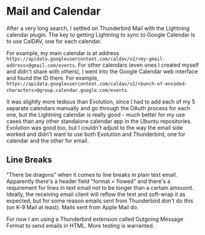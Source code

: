 # Mail and Calendar
After a very long search, I settled on Thunderbird Mail with the Lightning calendar plugin. The key to getting Lightning to sync to Google Calendar is to use CalDAV, one for each calendar.

For example, my main calendar is at address `https://apidata.googleusercontent.com/caldav/v2/<my-gmail-address>@gmail.com/events`. For other calendars (even ones I created myself and didn't share with others), I went into the Google Calendar web interface and found the ID there. For example, `https://apidata.googleusercontent.com/caldav/v2/<bunch-of-encoded-characters>@group.calendar.google.com/events`.

It was slightly more tedious than Evolution, since I had to add each of my 5 separate calendars manually and go through the OAuth process for each one, but the Lightning calendar is really good - much better for my use cases than any other standalone calendar app in the Ubuntu repositories. Evolution was good too, but I couldn't adjust to the way the email side worked and didn't want to use both Evolution and Thunderbird, one for calendar and the other for email.

## Line Breaks
"There be dragons" when it comes to line breaks in plain text email. Apparently there's a header field "format = flowed" and there's a requirement for lines in text email not to be longer than a certain amouont. Ideally, the receiving email client will reflow the text and soft-wrap it as expected, but for some reason emails sent from Thunderbird don't do this (on K-9 Mail at least). Mails sent from Apple Mail do.

For now I am using a Thunderbird extension called Outgoing Message Format to send emails in HTML. More testing is warranted.
